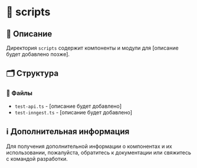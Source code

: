 # 📁 scripts

## 📝 Описание
Директория `scripts` содержит компоненты и модули для [описание будет добавлено позже].

## 🗂️ Структура

### 📄 Файлы

- `test-api.ts` - [описание будет добавлено]
- `test-inngest.ts` - [описание будет добавлено]

## ℹ️ Дополнительная информация

Для получения дополнительной информации о компонентах и их использовании, пожалуйста, обратитесь к документации или свяжитесь с командой разработки.
